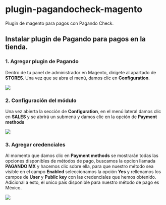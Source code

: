 # plugin-pagandocheck-magento
Plugin de magento para pagos con Pagando Check.

## Instalar plugin de Pagando para pagos en la tienda.

### 1. Agregar plugin de Pagando

Dentro de tu panel de administrador en Magento, dirígete al apartado de **STORES**.
Una vez que se abra el menú, damos clic en **Configuration**.

<img src="https://negocios.pagando.mx/img/busqueda-modulo-1.6d34b3ad.png"/>

### 2. Configuración del módulo

Una vez abierta la sección de **Configuration**, en el menú lateral damos clic en **SALES** y se abrirá un submenú y damos clic en la opción de **Payment methods**

<img src="https://negocios.pagando.mx/img/catalogo-modulo-1.6cad793a.png"/>

### 3. Agregar credenciales

Al momento que damos clic en **Payment methods** se mostrarán todas las opciones disponibles de métodos de pago, buscamos la opcion llamada **PAGANDO MX** y hacemos clic sobre ella,
para que nuestro método sea visible en el campo **Enabled** seleccionamos la opción **Yes** y rellenamos los campos de **User** y **Public key** con las credenciales que hemos obtenido.
Adicional a esto, el unico país disponible para nuestro método de pago es México.

<img src="https://negocios.pagando.mx/img/configuracion-modulo-1.ce3db621.png"/>
